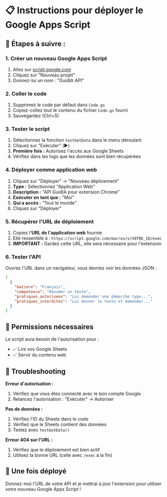 # 📋 Instructions pour déployer le Google Apps Script

## 🚀 Étapes à suivre :

### 1. Créer un nouveau Google Apps Script
1. Allez sur [script.google.com](https://script.google.com)
2. Cliquez sur "Nouveau projet"
3. Donnez-lui un nom : "GuidIA API"

### 2. Coller le code
1. Supprimez le code par défaut dans `Code.gs`
2. Copiez-collez tout le contenu du fichier `Code.gs` fourni
3. Sauvegardez (Ctrl+S)

### 3. Tester le script
1. Sélectionnez la fonction `testGetData` dans le menu déroulant
2. Cliquez sur "Exécuter" (▶️)
3. **Première fois :** Autorisez l'accès aux Google Sheets
4. Vérifiez dans les logs que les données sont bien récupérées

### 4. Déployer comme application web
1. Cliquez sur "Déployer" → "Nouveau déploiement"
2. **Type :** Sélectionnez "Application Web"
3. **Description :** "API GuidIA pour extension Chrome"
4. **Exécuter en tant que :** "Moi"
5. **Qui a accès :** "Tout le monde" 
6. Cliquez sur "Déployer"

### 5. Récupérer l'URL de déploiement
1. Copiez l'**URL de l'application web** fournie
2. Elle ressemble à : `https://script.google.com/macros/s/VOTRE_ID/exec`
3. **IMPORTANT :** Gardez cette URL, elle sera nécessaire pour l'extension

### 6. Tester l'API
Ouvrez l'URL dans un navigateur, vous devriez voir les données JSON :
```json
[
  {
    "matiere": "Français",
    "competence": "Résumer un texte",
    "pratiques_autorisees": "Lui demander une démarche type...",
    "pratiques_interdites": "Lui donner le texte et demander..."
  }
]
```

## 🔧 Permissions nécessaires

Le script aura besoin de l'autorisation pour :
- ✅ Lire vos Google Sheets
- ✅ Servir du contenu web

## 🚨 Troubleshooting

**Erreur d'autorisation :**
1. Vérifiez que vous êtes connecté avec le bon compte Google
2. Relancez l'autorisation : "Exécuter" → Autoriser

**Pas de données :**
1. Vérifiez l'ID du Sheets dans le code
2. Vérifiez que le Sheets contient des données
3. Testez avec `testGetData()`

**Erreur 404 sur l'URL :**
1. Vérifiez que le déploiement est bien actif
2. Utilisez la bonne URL (celle avec `/exec` à la fin)

## 📝 Une fois déployé

Donnez-moi l'URL de votre API et je mettrai à jour l'extension pour utiliser votre nouveau Google Apps Script !
